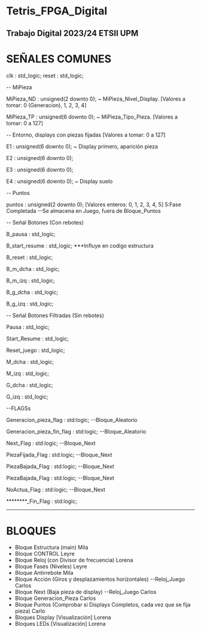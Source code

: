 # Tetris_FPGA_Digital
Trabajo Digital 2023/24 ETSII UPM
--------------------------------------------------------------------------------------------------------------------
# SEÑALES COMUNES
clk : std_logic;
reset : std_logic;

-- MiPieza

MiPieza_ND : unsigned(2 downto 0); ~ MiPieza_Nivel_Display. [Valores a tomar: 0 (Generacion), 1, 2, 3, 4]

MiPieza_TP : unsigned(6 downto 0); ~ MiPieza_Tipo_Pieza.  [Valores a tomar: 0 a 127]

-- Entorno, displays con piezas fijadas [Valores a tomar: 0 a 127]

E1 : unsigned(6 downto 0); ~ Display primero, aparición pieza 

E2 : unsigned(6 downto 0);  

E3 : unsigned(6 downto 0);

E4 : unsigned(6 downto 0); ~ Display suelo

-- Puntos

puntos : unsigned(2 downto 0); [Valores enteros: 0, 1, 2, 3, 4, 5] 5:Fase Completada --Se almacena en Juego, fuera de Bloque_Puntos

-- Señal Botones (Con rebotes)

B_pausa : std_logic;

B_start_resume :  std_logic;  ***Influye en codigo estructura

B_reset :  std_logic; 

B_m_dcha : std_logic;

B_m_izq : std_logic;

B_g_dcha : std_logic;

B_g_izq : std_logic;


-- Señal Botones Filtradas (Sin rebotes)

Pausa : std_logic;

Start_Resume : std_logic;

Reset_juego : std_logic;

M_dcha : std_logic;

M_izq : std_logic;

G_dcha : std_logic;

G_izq : std_logic;

--FLAGSs

Generacion_pieza_flag : std:logic; --Bloque_Aleatorio

Generacion_pieza_fin_flag : std:logic; --Bloque_Aleatorio

Next_Flag : std:logic; --Bloque_Next

PiezaFijada_Flag : std:logic; --Bloque_Next

PiezaBajada_Flag : std:logic; --Bloque_Next

PiezaBajada_Flag : std:logic; --Bloque_Next

NoActua_Flag : std:logic; --Bloque_Next

********_Fin_Flag : std:logic;

--------------------------------------------------------------------------------------------------------------------
# BLOQUES
- Bloque Estructura (main) Mila
- Bloque CONTROL Leyre
- Bloque Reloj (con Divisor de frecuencia) Lorena
- Bloque Fases (Niveles) Leyre
- Bloque Antirrebote Mila
- Bloque Acción (Giros y desplazamientos horizontales) --Reloj_Juego Carlos
- Bloque Next (Baja pieza de display) --Reloj_Juego Carlos
- Bloque Generacion_Pieza Carlos
- Bloque Puntos (Comprobar si Displays Completos, cada vez que se fija pieza) Carlo
- Bloques Display [Visualización] Lorena
- Bloques LEDs [Visualización] Lorena

